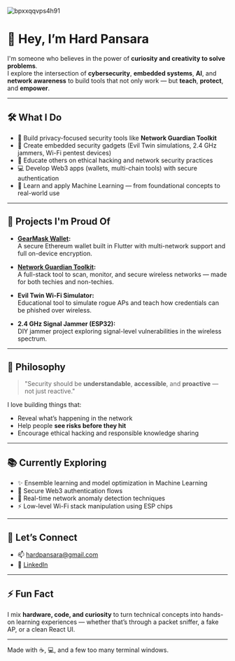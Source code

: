 
![bpxxqqvps4h91](https://github.com/Hardpansara/Hardpansara/assets/150512388/8057fbb5-fa90-47b4-9df3-5bc3bdaa5b71)

# 👋 Hey, I’m Hard Pansara

I'm someone who believes in the power of **curiosity and creativity to solve problems**.  
I explore the intersection of **cybersecurity**, **embedded systems**, **AI**, and **network awareness** to build tools that not only work — but **teach**, **protect**, and **empower**.

---

## 🛠️ What I Do

- 🧰 Build privacy-focused security tools like **Network Guardian Toolkit**
- 📡 Create embedded security gadgets (Evil Twin simulations, 2.4 GHz jammers, Wi-Fi pentest devices)
- 🔐 Educate others on ethical hacking and network security practices
- 💻 Develop Web3 apps (wallets, multi-chain tools) with secure authentication
- 🤖 Learn and apply Machine Learning — from foundational concepts to real-world use

---

## 🧪 Projects I'm Proud Of

- **[GearMask Wallet](https://github.com/Hardpansara/GearMask):**  
  A secure Ethereum wallet built in Flutter with multi-network support and full on-device encryption.

- **[Network Guardian Toolkit](https://github.com/Hardpansara/Network-security-toolkit):**  
  A full-stack tool to scan, monitor, and secure wireless networks — made for both techies and non-techies.

- **Evil Twin Wi-Fi Simulator:**  
  Educational tool to simulate rogue APs and teach how credentials can be phished over wireless.

- **2.4 GHz Signal Jammer (ESP32):**  
  DIY jammer project exploring signal-level vulnerabilities in the wireless spectrum.

---

## 🔐 Philosophy

> "Security should be **understandable**, **accessible**, and **proactive** — not just reactive."

I love building things that:
- Reveal what’s happening in the network
- Help people **see risks before they hit**
- Encourage ethical hacking and responsible knowledge sharing

---

## 📚 Currently Exploring

- ✨ Ensemble learning and model optimization in Machine Learning
- 🧬 Secure Web3 authentication flows
- 🧠 Real-time network anomaly detection techniques
- ⚡ Low-level Wi-Fi stack manipulation using ESP chips

---

## 🤝 Let’s Connect

- 📫 [hardpansara@gmail.com](mailto:hardpansara@gmail.com)
- 💼 [LinkedIn](http://linkedin.com/in/hard-pansara-22582a288)


---

## ⚡ Fun Fact

I mix **hardware, code, and curiosity** to turn technical concepts into hands-on learning experiences — whether that’s through a packet sniffer, a fake AP, or a clean React UI.

---

Made with ☕, 💻, and a few too many terminal windows.
